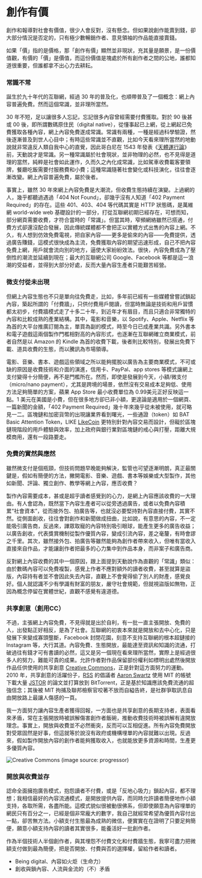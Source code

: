 # 創作有價

創作和報導對社會有價值，很少人會反對，沒有懸念。但如果說創作能賣到錢，卻大部分情況是否定的，只有極少數暢銷作者、意見領袖的作品能直接賣錢。

如果「價」指的是價格，那「創作有價」顯然並非現狀，充其量是願景，是一份價值觀，有價的「價」是價值，而這份價值是塊處於所有創作者之間的公地，誰都知道很重要，但誰都拿不出心力去耕耘。

### **常識不常**

誕生於九十年代的互聯網，經過 30 年的普及化，也順帶普及了一個概念：網上內容普遍免費。然而這個常識，並非理所當然。

30 年不短，足以讓很多人忘記，忘記很多內容曾經需要付費獲取。對於 90 後甚或 00 後，即所謂數碼原住民（digital native），從懂事起已上網，從上網起已免費獲取各種內容，網上內容免費遂成常識。常識有兩種，一種是經過科學驗證，然後逐漸普及到世人心目中；有時這些常識並不直觀，比如今天看來理所當然的地動說就非常違反人類自我中心的直覺，因此哥白尼在 1543 年發表《[天體運行論](https://zh.wikipedia.org/wiki/%E5%A4%A9%E4%BD%93%E8%BF%90%E8%A1%8C%E8%AE%BA)》前，天動說才是常識。另一種常識屬於社會現狀，並非物理的必然，也不見得是道理的當然，純粹是社會如此運作，久而久之內化成常識，比如駕車收費載客要領牌，餐廳吃飯需要付服務費和小費；這種常識隨著社會變化或科技演化，往往會逐漸改變。網上內容普遍免費，屬於後者。

事實上，雖然 30 年來網上內容免費是大潮流，但收費生態持續在演變。上過網的人，幾乎都聽過遇過「404 Not Found」，卻幾乎沒有人知道「402 Payment Required」的存在。這些 401、403、404 等代碼其實是 HTTP 狀態碼，是萬維網 world-wide web 基礎設計的一部分，打從互聯網初期已經存在，可想而知，部分網頁需要收費，才符合當時的「常識」。但當其時，窄頻網絡雖然已搭通，付費方式卻還沒配合發展，因此傳統媒體都不會把正以實體方式出售的內容上網。不久，有人想到仿效免費電視，把自家內容——更多是偷來的內容——免費提供，透過廣告賺錢，這模式很快成為主流，免費獲取內容的期望迅速形成，自己不把內容免費上網，用戶就會流向別的地方，逼使大家紛紛效法。很快，內容免費成為了壓倒性的潮流並延續到現在；最大的互聯網公司 Google、Facebook 等都是這一浪潮的受益者，並得到大部分好處，反而大量內容生產者只能艱苦經營。

### **微支付從未出現**

但網上內容生態也不只是單向往免費走，比如，多年前已經有一些媒體曾嘗試鎖起內容，築起所謂的「付費牆」，只供付費用戶閱讀，但當時無論是技術和用戶習慣都太初步，付費牆模式走了十多二十年，到近年才有眉目，而且只適合非常獨特的內容和比較成熟的產業結構。其中，電影和音樂，以 Spotify、Apple、Netflix 等為首的大平台推廣訂閱為主，單買為副的模式，時至今日已成產業共識。另外書本和電子遊戲這兩個製作門檻相對高的內容形式，也逐漸在互聯網確立商業模式，前者自然是以 Amazon 的 Kindle 為首的收費下載，後者則比較特別，發展出免費下載、道具收費的生態，而以騰訊為市場領導。

電影、音樂、書本、遊戲這些領域之所以能夠擺脫以廣告為主要商業模式，不可或缺的原因是收費技術和介面的演進，信用卡、PayPal、app stores 等模式讓網上支付變得十分簡便，再不是門檻所在。然而，即使是發展到今天，小額/微支付（micro/nano payment），尤其是跨境的場景，依然沒有交易成本足夠低、使用方法足夠簡單的方案，蘋果 App Store 最小收費單位為 0.99美元正好反映這一點。1 美元在美國是小費，但在很多地方卻已非小額，更遑論是適用於一個網頁、一篇新聞的金額，「402 Payment Required」幾十年來幾乎從未被使用，就可略見一二。區塊鏈和加密貨幣的出現讓業界看到曙光，一些通證（token）如 BAT Basic Attention Token，LIKE [LikeCoin](https://like.co/) 更特別針對內容交易而設計，但礙於區塊鏈現階段的用戶體驗與效率，加上政府與銀行業對區塊鏈的戒心與打壓，距離大規模商用，還有一段路要走。

### **免費的實然與應然**

雖然微支付是個瓶頸，但技術問題早晚能夠解決，監管也可望逐漸明朗，真正最關鍵是，假如有簡便的方法，撇開電影、音樂、遊戲、書本等娛樂或大型製作，其他如新聞、評論、獨立創作、教學等網上內容，應否收費？

製作內容需要成本，甚或是超乎讀者感覺到的心力，是網上內容應該收費的一大理由。有人會認為，既然當下內容生產者可以從旁透過廣告，或者以免費內容積累“社會資本”，從而接外包、拍廣告等，也就沒必要堅持對內容直接付費，其實不然。從側面創收，往往會對創作和新聞做成扭曲，比如說，有意思的內容，不一定能吸引廣告商，反過來，譁眾取寵的內容特別吸引眼球，能產生更多的廣告收益；以廣告創收，代表獎賞機制從製作優質內容，變成引流內容，差之毫釐，有時會謬之千里。其次，雖然接外包、拍廣告等雖然能夠為創作者帶來收入，但唯有當收入直接來自作品，才能讓創作者把最多的心力集中到作品本身，而非案子和廣告商。

反對網上內容收費的其中一個原因，跟上面提到天動說作為直觀的「常識」類似：由於數碼內容可以免費複製，感覺上作者不應對額外的讀者收費，甚至就算是盜版，內容持有者並不會因此失去內容，直觀上不會覺得偷了別人的財產，感覺良好。個人就認識不少有學識有財富的朋友，嚴守社會規範，但就視盜版如無物，正因為概念停留在實體世紀，直觀不感覺有違道德。

### **共享創意（創用CC）**

不過，主張網上內容免費，不見得就是出於自利，有一批一直主張開放、免費的人，出發點正好相反，是為了社會。互聯網的初衷本來就是開放和去中心化，只是發展下來變成寡頭壟斷，Facebook 封閉花園，刻意不支持互聯網的根本超鏈接的 Instagram 等，大行其道。內容免費、生態開放，最能達至資訊和知識的流通，打破過往有錢才可有書讀的必然，這又是另一個現在看來理所當然，實際上是經過很多人的努力，難能可貴的成果。允許作者對作品保留部份權利如標明出處然後開放作品任供使用的共享創意 [Creative Commons](https://creativecommons.org/)，正是針對這方面努力的運動。2010 年，共享創意的活躍份子，[RSS](https://en.wikipedia.org/wiki/RSS%EF%BB%BF) 的倡議者 [Aaron Swartz](https://en.wikipedia.org/wiki/Aaron_Swartz) 使用 MIT 的帳號下載大量 [JSTOR](https://en.wikipedia.org/wiki/RSS%EF%BB%BF) 的論文並打算放到 BitTorrent，正是基於知識應該免費流通的超強信念；其後被 MIT 拘捕及聯邦檢察官咬著不放而自縊告終，是社群爭取訊息自由開放路上最讓人傷感的一頁。

我一方面努力讓內容生產者獲得回報，一方面也是共享創意的長期支持者，表面看來矛盾，常在主張開放時被誤解傷害創作者飯碗，推動收費技術時被誤解有違開放理念。事實上，開放與收費並不必然衝突，反而可以互相促進。所有內容免費開放對受眾固然是好事，但這就等於說沒有政府或機構埋單的內容就難以出現。反過來，假如製作開放內容的創作者能夠獲取收入，也就能放更多資源和時間，生產更多優質內容。

![Creative Commons \(image source: progressor\)](https://ckxpress.com/wp-content/uploads/sites/8/2019/02/creative-commons-783531_640.png)

### **開放與收費並存**

認命全面擁抱廣告模式，抱怨讀者不付費，或是「反地心吸力」鎖起內容，都不理想；我相信最好的內容流通模式，是開放提供內容，而同時允許讀者簡便地作小額支持，各取所需，各盡所能。這模式貌似很被動很佛系，但即使願意為內容埋單的網民只有百分之一，已經是個非常龐大的數字，我自己就經常希望為優質內容付出一點，卻苦無方法。小額支付生態最為成熟的微信，便實實在在證明了只要足夠簡便，願意小額支持內容的讀者其實很多，能養活好一批創作者。

作為半個技術人半個創作者，與其埋怨不付費文化和付費牆生態，我寧可盡力把微額支付做到最為簡便，把是否開放、付費與否的選擇權，留給作者和讀者。



* Being digital、內容如火炬（生命力）
* 創收與鎖內容、人流與金流的（不）矛盾



